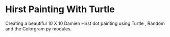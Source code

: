 # Hirst Painting With Turtle

Creating a beautiful 10 X 10 Damien Hirst dot painting using Turtle , Random and the Colorgram.py modules.
